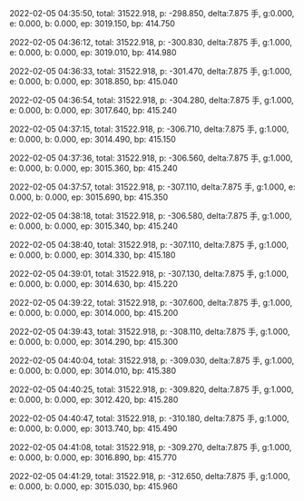 2022-02-05 04:35:50, total: 31522.918, p: -298.850, delta:7.875 手, g:0.000, e: 0.000, b: 0.000, ep: 3019.150, bp: 414.750

2022-02-05 04:36:12, total: 31522.918, p: -300.830, delta:7.875 手, g:1.000, e: 0.000, b: 0.000, ep: 3019.010, bp: 414.980

2022-02-05 04:36:33, total: 31522.918, p: -301.470, delta:7.875 手, g:1.000, e: 0.000, b: 0.000, ep: 3018.850, bp: 415.040

2022-02-05 04:36:54, total: 31522.918, p: -304.280, delta:7.875 手, g:1.000, e: 0.000, b: 0.000, ep: 3017.640, bp: 415.240

2022-02-05 04:37:15, total: 31522.918, p: -306.710, delta:7.875 手, g:1.000, e: 0.000, b: 0.000, ep: 3014.490, bp: 415.150

2022-02-05 04:37:36, total: 31522.918, p: -306.560, delta:7.875 手, g:1.000, e: 0.000, b: 0.000, ep: 3015.360, bp: 415.240

2022-02-05 04:37:57, total: 31522.918, p: -307.110, delta:7.875 手, g:1.000, e: 0.000, b: 0.000, ep: 3015.690, bp: 415.350

2022-02-05 04:38:18, total: 31522.918, p: -306.580, delta:7.875 手, g:1.000, e: 0.000, b: 0.000, ep: 3015.340, bp: 415.240

2022-02-05 04:38:40, total: 31522.918, p: -307.110, delta:7.875 手, g:1.000, e: 0.000, b: 0.000, ep: 3014.330, bp: 415.180

2022-02-05 04:39:01, total: 31522.918, p: -307.130, delta:7.875 手, g:1.000, e: 0.000, b: 0.000, ep: 3014.630, bp: 415.220

2022-02-05 04:39:22, total: 31522.918, p: -307.600, delta:7.875 手, g:1.000, e: 0.000, b: 0.000, ep: 3014.000, bp: 415.200

2022-02-05 04:39:43, total: 31522.918, p: -308.110, delta:7.875 手, g:1.000, e: 0.000, b: 0.000, ep: 3014.290, bp: 415.300

2022-02-05 04:40:04, total: 31522.918, p: -309.030, delta:7.875 手, g:1.000, e: 0.000, b: 0.000, ep: 3014.010, bp: 415.380

2022-02-05 04:40:25, total: 31522.918, p: -309.820, delta:7.875 手, g:1.000, e: 0.000, b: 0.000, ep: 3012.420, bp: 415.280

2022-02-05 04:40:47, total: 31522.918, p: -310.180, delta:7.875 手, g:1.000, e: 0.000, b: 0.000, ep: 3013.740, bp: 415.490

2022-02-05 04:41:08, total: 31522.918, p: -309.270, delta:7.875 手, g:1.000, e: 0.000, b: 0.000, ep: 3016.890, bp: 415.770

2022-02-05 04:41:29, total: 31522.918, p: -312.650, delta:7.875 手, g:1.000, e: 0.000, b: 0.000, ep: 3015.030, bp: 415.960